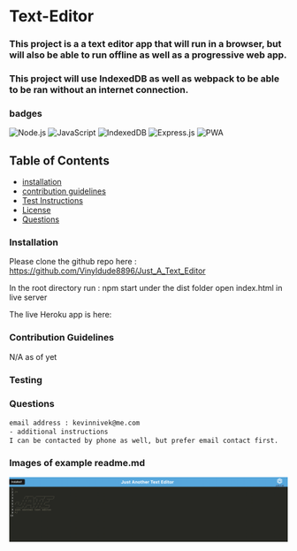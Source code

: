 # Text-Editor

### This project is a a text editor app that will run in a browser, but will also be able to run offline as well as a progressive web app. 

### This project will use IndexedDB as well as webpack to be able to be ran without an internet connection.

### badges
![Node.js](https://img.shields.io/badge/Nodejs-License-blue)
![JavaScript](https://img.shields.io/badge/JavaScript-License-yellowgreen)
![IndexedDB](https://img.shields.io/badge/IndexedDB-License-lightgrey)
![Express.js](https://img.shields.io/badge/Express.js-License-lightblue)
![PWA](https://img.shields.io/badge/PAW-License-yellowgreen)

## Table of Contents

- [installation](#installation)
- [contribution guidelines](#contribution)
- [Test Instructions](#testing)
- [License](#license)
- [Questions](#questions)

### Installation
Please clone the github repo here :
https://github.com/Vinyldude8896/Just_A_Text_Editor

In the root directory run : npm start
under the dist folder open index.html in live server

The live Heroku app is here:



### Contribution Guidelines
N/A as of yet
### Testing

### Questions
    email address : kevinnivek@me.com
    - additional instructions 
    I can be contacted by phone as well, but prefer email contact first.

### Images of example readme.md

<img src="./client/src/images/Just_A_Text_Editor.jpg" alt="Getting started">

####